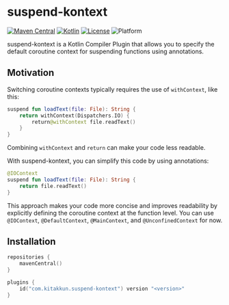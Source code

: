 # suspend-kontext

[![Maven Central](https://img.shields.io/maven-central/v/com.kitakkun.suspendkontext/core)](https://central.sonatype.com/search?namespace=com.kitakkun.suspendkontext)
[![Kotlin](https://img.shields.io/badge/kotlin-2.0.0--2.1.0-blue.svg?logo=kotlin)](http://kotlinlang.org)
[![License](https://img.shields.io/badge/license-Apache-blue.svg)](https://github.com/kitakkun/suspend-kontext/blob/master/LICENSE)
![Platform](https://img.shields.io/badge/platform-Android_JVM_iOS_macOS_watchOS_tvOS_Linux_Windows-blue)

suspend-kontext is a Kotlin Compiler Plugin that allows you to specify the default coroutine context for suspending functions using annotations.

## Motivation

Switching coroutine contexts typically requires the use of `withContext`, like this:
```kotlin
suspend fun loadText(file: File): String {
    return withContext(Dispatchers.IO) {
        return@withContext file.readText()
    }
}
```
Combining `withContext` and `return` can make your code less readable.

With suspend-kontext, you can simplify this code by using annotations:
```kotlin
@IOContext
suspend fun loadText(file: File): String {
    return file.readText()
}
```

This approach makes your code more concise and improves readability by explicitly defining the coroutine context at the function level.
You can use `@IOContext`, `@DefaultContext`, `@MainContext`, and `@UnconfinedContext` for now.

## Installation

```kotlin
repositories {
    mavenCentral()
}

plugins {
    id("com.kitakkun.suspend-kontext") version "<version>"
}
```
